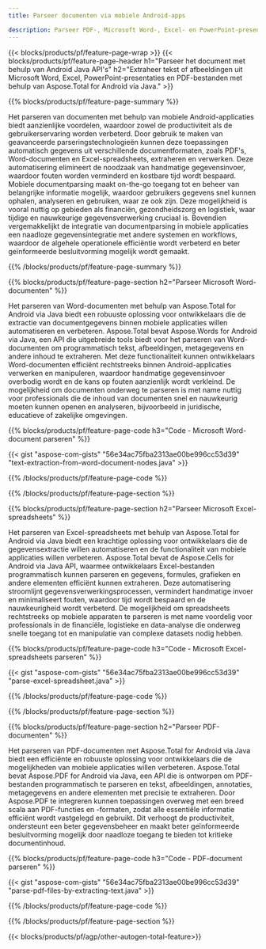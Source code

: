 ```yaml
---
title: Parseer documenten via mobiele Android-apps

description: Parseer PDF-, Microsoft Word-, Excel- en PowerPoint-presentaties via mobiele Android-applicatie. Extraheer eenvoudig tekst of afbeeldingen.
---
```


{{< blocks/products/pf/feature-page-wrap >}}
{{< blocks/products/pf/feature-page-header h1="Parseer het document met behulp van Android Java API's" h2="Extraheer tekst of afbeeldingen uit Microsoft Word, Excel, PowerPoint-presentaties en PDF-bestanden met behulp van Aspose.Total for Android via Java." >}}

{{% blocks/products/pf/feature-page-summary %}}

Het parseren van documenten met behulp van mobiele Android-applicaties biedt aanzienlijke voordelen, waardoor zowel de productiviteit als de gebruikerservaring worden verbeterd. Door gebruik te maken van geavanceerde parseringstechnologieën kunnen deze toepassingen automatisch gegevens uit verschillende documentformaten, zoals PDF's, Word-documenten en Excel-spreadsheets, extraheren en verwerken. Deze automatisering elimineert de noodzaak van handmatige gegevensinvoer, waardoor fouten worden verminderd en kostbare tijd wordt bespaard. Mobiele documentparsing maakt on-the-go toegang tot en beheer van belangrijke informatie mogelijk, waardoor gebruikers gegevens snel kunnen ophalen, analyseren en gebruiken, waar ze ook zijn. Deze mogelijkheid is vooral nuttig op gebieden als financiën, gezondheidszorg en logistiek, waar tijdige en nauwkeurige gegevensverwerking cruciaal is. Bovendien vergemakkelijkt de integratie van documentparsing in mobiele applicaties een naadloze gegevensintegratie met andere systemen en workflows, waardoor de algehele operationele efficiëntie wordt verbeterd en beter geïnformeerde besluitvorming mogelijk wordt gemaakt.

{{% /blocks/products/pf/feature-page-summary  %}}

{{% blocks/products/pf/feature-page-section  h2="Parseer Microsoft Word-documenten" %}}

Het parseren van Word-documenten met behulp van Aspose.Total for Android via Java biedt een robuuste oplossing voor ontwikkelaars die de extractie van documentgegevens binnen mobiele applicaties willen automatiseren en verbeteren. Aspose.Total bevat Aspose.Words for Android via Java, een API die uitgebreide tools biedt voor het parseren van Word-documenten om programmatisch tekst, afbeeldingen, metagegevens en andere inhoud te extraheren. Met deze functionaliteit kunnen ontwikkelaars Word-documenten efficiënt rechtstreeks binnen Android-applicaties verwerken en manipuleren, waardoor handmatige gegevensinvoer overbodig wordt en de kans op fouten aanzienlijk wordt verkleind. De mogelijkheid om documenten onderweg te parseren is met name nuttig voor professionals die de inhoud van documenten snel en nauwkeurig moeten kunnen openen en analyseren, bijvoorbeeld in juridische, educatieve of zakelijke omgevingen. 

{{% blocks/products/pf/feature-page-code h3="Code - Microsoft Word-document parseren" %}}

{{< gist "aspose-com-gists" "56e34ac75fba2313ae00be996cc53d39" "text-extraction-from-word-document-nodes.java" >}}

{{% /blocks/products/pf/feature-page-code  %}}

{{% /blocks/products/pf/feature-page-section %}}

{{% blocks/products/pf/feature-page-section  h2="Parseer Microsoft Excel-spreadsheets" %}}

Het parseren van Excel-spreadsheets met behulp van Aspose.Total for Android via Java biedt een krachtige oplossing voor ontwikkelaars die de gegevensextractie willen automatiseren en de functionaliteit van mobiele applicaties willen verbeteren. Aspose.Total bevat de Aspose.Cells for Android via Java API, waarmee ontwikkelaars Excel-bestanden programmatisch kunnen parseren en gegevens, formules, grafieken en andere elementen efficiënt kunnen extraheren. Deze automatisering stroomlijnt gegevensverwerkingsprocessen, vermindert handmatige invoer en minimaliseert fouten, waardoor tijd wordt bespaard en de nauwkeurigheid wordt verbeterd. De mogelijkheid om spreadsheets rechtstreeks op mobiele apparaten te parseren is met name voordelig voor professionals in de financiële, logistieke en data-analyse die onderweg snelle toegang tot en manipulatie van complexe datasets nodig hebben. 

{{% blocks/products/pf/feature-page-code h3="Code - Microsoft Excel-spreadsheets parseren" %}}

{{< gist "aspose-com-gists" "56e34ac75fba2313ae00be996cc53d39" "parse-excel-spreadsheet.java" >}}

{{% /blocks/products/pf/feature-page-code  %}}

{{% /blocks/products/pf/feature-page-section %}}

{{% blocks/products/pf/feature-page-section  h2="Parseer PDF-documenten" %}}

Het parseren van PDF-documenten met Aspose.Total for Android via Java biedt een efficiënte en robuuste oplossing voor ontwikkelaars die de mogelijkheden van mobiele applicaties willen verbeteren. Aspose.Total bevat Aspose.PDF for Android via Java, een API die is ontworpen om PDF-bestanden programmatisch te parseren en tekst, afbeeldingen, annotaties, metagegevens en andere elementen met precisie te extraheren. Door Aspose.PDF te integreren kunnen toepassingen overweg met een breed scala aan PDF-functies en -formaten, zodat alle essentiële informatie efficiënt wordt vastgelegd en gebruikt. Dit verhoogt de productiviteit, ondersteunt een beter gegevensbeheer en maakt beter geïnformeerde besluitvorming mogelijk door naadloze toegang te bieden tot kritieke documentinhoud.

{{% blocks/products/pf/feature-page-code h3="Code - PDF-document parseren" %}}

{{< gist "aspose-com-gists" "56e34ac75fba2313ae00be996cc53d39" "parse-pdf-files-by-extracting-text.java" >}}

{{% /blocks/products/pf/feature-page-code  %}}

{{% /blocks/products/pf/feature-page-section %}}

{{< blocks/products/pf/agp/other-autogen-total-feature>}}